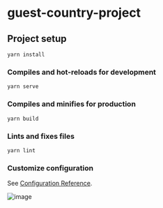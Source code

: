 # guest-country-project

## Project setup
```
yarn install
```

### Compiles and hot-reloads for development
```
yarn serve
```

### Compiles and minifies for production
```
yarn build
```

### Lints and fixes files
```
yarn lint
```

### Customize configuration
See [Configuration Reference](https://cli.vuejs.org/config/).

![image](https://user-images.githubusercontent.com/50908900/167275070-29238c02-8a6e-46ba-902f-d30635dd4f41.png)


